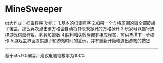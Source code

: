 # MineSweeper
qt大作业：扫雷程序
功能：
1.基本的扫雷程序
2.如果一个方格周围的雷全部被旗子覆盖，那么再次点击该方格会自动将其他未掀开的方格掀开
3.玩家可以自行选择游戏棋盘行数，列数和雷数
4.胜利和失败后都有相应弹窗，可供选择下一步操作
5.游戏主界面提供旗子和游戏时间的显示，并有重新开始和退出游戏的按钮
*************************************
基于qt5.9.0编写，建议电脑缩放率为100%

